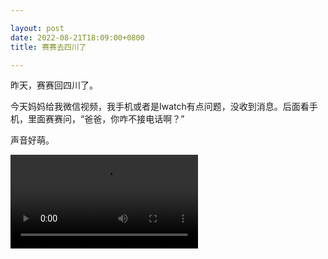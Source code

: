 ```yaml
---

layout: post
date: 2022-08-21T18:09:00+0800
title: 赛赛去四川了

---
```


昨天，赛赛回四川了。

今天妈妈给我微信视频，我手机或者是Iwatch有点问题，没收到消息。后面看手机，里面赛赛问，“爸爸，你咋不接电话啊？”

声音好萌。

<video src="https://ohsaisai.oss-cn-shanghai.aliyuncs.com/2022/08/RPReplay_Final1661228785.mp4" controls="controls"> </video>
